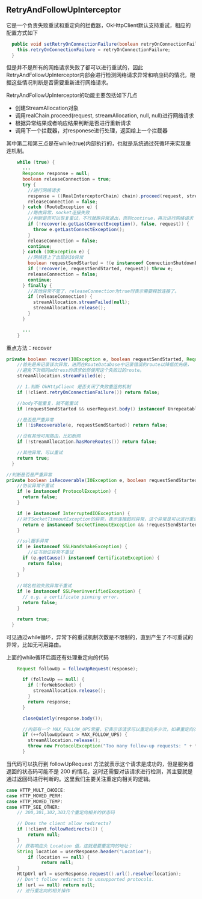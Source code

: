 ## RetryAndFollowUpInterceptor

它是一个负责失败重试和重定向的拦截器，OkHttpClient默认支持重试，相应的配置方式如下
```java
  public void setRetryOnConnectionFailure(boolean retryOnConnectionFailure) {
    this.retryOnConnectionFailure = retryOnConnectionFailure;
  }
```
但是并不是所有的网络请求失败了都可以进行重试的，因此RetryAndFollowUpInterceptor内部会进行检测网络请求异常和响应码的情况，根据这些情况判断是否需要重新进行网络请求。

RetryAndFollowUpInterceptor的功能主要包括如下几点

* 创建StreamAllocation对象  
* 调用realChain.proceed(request, streamAllocation, null, null)进行网络请求  
* 根据异常结果或者响应结果判断是否进行重新请求   
* 调用下一个拦截器，对responese进行处理，返回给上一个拦截器

其中第二和第三点是在while(true)内部执行的，也就是系统通过死循环来实现重连机制。
```java
    while (true) {
      ...
      Response response = null;
      boolean releaseConnection = true;
      try {
        //进行网络请求
        response = ((RealInterceptorChain) chain).proceed(request, streamAllocation, null, null);
        releaseConnection = false;
      } catch (RouteException e) {
        //路由异常，socket连接失败
        //判断是否可以恢复重试，不行就跑异常退出，否则continue，再次进行网络请求
        if (!recover(e.getLastConnectException(), false, request)) {
          throw e.getLastConnectException();
        }
        releaseConnection = false;
        continue;
      } catch (IOException e) {
        //网络连上了出现的IO异常
        boolean requestSendStarted = !(e instanceof ConnectionShutdownException);
        if (!recover(e, requestSendStarted, request)) throw e;
        releaseConnection = false;
        continue;
      } finally {
        //其他异常不管了，releaseConnection为true时表示需要释放连接了。
        if (releaseConnection) {
          streamAllocation.streamFailed(null);
          streamAllocation.release();
        }
      }

      ...
    }
```
重点方法：recover
```java
private boolean recover(IOException e, boolean requestSendStarted, Request userRequest) {
    //首先是来记录该次异常，进而在RouteDatabase中记录错误的route以降低优先级，
    //避免下次相同address的请求依然使用这个失败过的route。
    streamAllocation.streamFailed(e);

    // 1.判断 OkHttpClient 是否关闭了失败重连的机制
    if (!client.retryOnConnectionFailure()) return false;

    //body不能重复，就不能重试
    if (requestSendStarted && userRequest.body() instanceof UnrepeatableRequestBody) return false;

    //是否是严重异常
    if (!isRecoverable(e, requestSendStarted)) return false;

    //没有其他可用路由，比如断网
    if (!streamAllocation.hasMoreRoutes()) return false;

    //其他异常，可以重试
    return true;
  }

//判断是否是严重异常
private boolean isRecoverable(IOException e, boolean requestSendStarted) {
    //协议异常不重试
    if (e instanceof ProtocolException) {
      return false;
    }

    if (e instanceof InterruptedIOException) {
    //对于SocketTimeoutException的异常，表示连接超时异常，这个异常是可以进行重连的
      return e instanceof SocketTimeoutException && !requestSendStarted;
    }

    //ssl握手异常
    if (e instanceof SSLHandshakeException) {
        //证书验证异常不重试
      if (e.getCause() instanceof CertificateException) {
        return false;
      }
    }
    
    //域名检验失败异常不重试
    if (e instanceof SSLPeerUnverifiedException) {
      // e.g. a certificate pinning error.
      return false;
    }

    return true;
  }  
```
可见通过while循环，异常下的重试机制次数是不限制的，直到产生了不可重试的异常，比如无可用路由。

上面的while循环后面还有处理重定向的代码
```java
    Request followUp = followUpRequest(response);

      if (followUp == null) {
        if (!forWebSocket) {
          streamAllocation.release();
        }
        return response;
      }

      closeQuietly(response.body());

      //内部有一个 MAX_FOLLOW_UPS常量，它表示该请求可以重定向多少次，如果重定向次数超过20次，将不再重定向
      if (++followUpCount > MAX_FOLLOW_UPS) {
        streamAllocation.release();
        throw new ProtocolException("Too many follow-up requests: " + followUpCount);
      }
```
当代码可以执行到 followUpRequest 方法就表示这个请求是成功的，但是服务器返回的状态码可能不是 200 的情况，这时还需要对该请求进行检测，其主要就是通过返回码进行判断的。这里我们主要关注重定向相关的逻辑。

```java
case HTTP_MULT_CHOICE:
case HTTP_MOVED_PERM:
case HTTP_MOVED_TEMP:
case HTTP_SEE_OTHER:
    // 300,301,302,303几个重定向相关的状态码

    // Does the client allow redirects?
    if (!client.followRedirects()) {
        return null;
    }
    // 获取响应头 Location 值，这就是要重定向的地址；
    String location = userResponse.header("Location");
        if (location == null) {
             return null;
    }
    HttpUrl url = userResponse.request().url().resolve(location);
    // Don't follow redirects to unsupported protocols.
    if (url == null) return null;
    // 进行重定向的相关操作
```